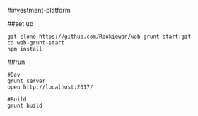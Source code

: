 
#investment-platform

##set up
```
git clone https://github.com/Rookiewan/web-grunt-start.git
cd web-grunt-start
npm install

```

##run

```
#Dev
grunt server
open http://localhost:2017/

#Build
grunt build

```
